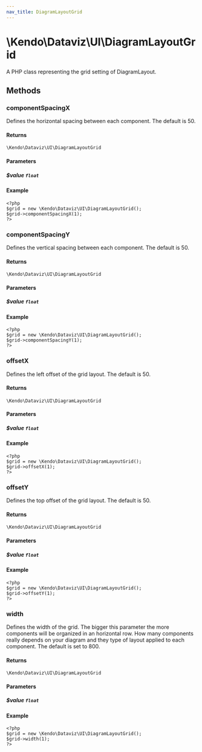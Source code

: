```yaml
---
nav_title: DiagramLayoutGrid
---
```


# \Kendo\Dataviz\UI\DiagramLayoutGrid

A PHP class representing the grid setting of DiagramLayout.


## Methods

### componentSpacingX
Defines the horizontal spacing between each component. The default is 50.

#### Returns
`\Kendo\Dataviz\UI\DiagramLayoutGrid`

#### Parameters

##### $value `float`



#### Example 
    <?php
    $grid = new \Kendo\Dataviz\UI\DiagramLayoutGrid();
    $grid->componentSpacingX(1);
    ?>

### componentSpacingY
Defines the vertical spacing between each component. The default is 50.

#### Returns
`\Kendo\Dataviz\UI\DiagramLayoutGrid`

#### Parameters

##### $value `float`



#### Example 
    <?php
    $grid = new \Kendo\Dataviz\UI\DiagramLayoutGrid();
    $grid->componentSpacingY(1);
    ?>

### offsetX
Defines the left offset of the grid layout. The default is 50.

#### Returns
`\Kendo\Dataviz\UI\DiagramLayoutGrid`

#### Parameters

##### $value `float`



#### Example 
    <?php
    $grid = new \Kendo\Dataviz\UI\DiagramLayoutGrid();
    $grid->offsetX(1);
    ?>

### offsetY
Defines the top offset of the grid layout. The default is 50.

#### Returns
`\Kendo\Dataviz\UI\DiagramLayoutGrid`

#### Parameters

##### $value `float`



#### Example 
    <?php
    $grid = new \Kendo\Dataviz\UI\DiagramLayoutGrid();
    $grid->offsetY(1);
    ?>

### width
Defines the width of the grid. The bigger this parameter the more components will be organized in an horizontal row. How many components really depends on your diagram and they type of layout applied to each component. The default is set to 800.

#### Returns
`\Kendo\Dataviz\UI\DiagramLayoutGrid`

#### Parameters

##### $value `float`



#### Example 
    <?php
    $grid = new \Kendo\Dataviz\UI\DiagramLayoutGrid();
    $grid->width(1);
    ?>

